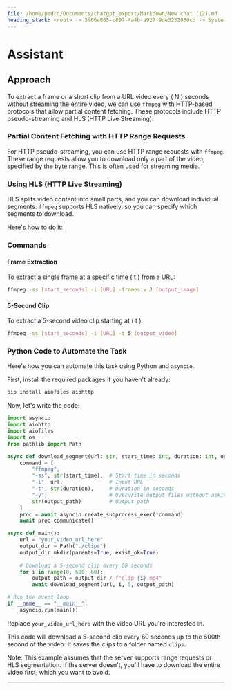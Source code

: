 ```yaml
---
file: /home/pedro/Documents/chatgpt_export/Markdown/New chat (12).md
heading_stack: <root> -> 3f06e865-c897-4a4b-a927-9de3232050cd -> System -> b071c1f2-263c-4341-9590-5213dca53085 -> System -> aaa2b49a-84e1-4810-bb7b-b731b4e96f38 -> User -> 841e4077-bd78-480f-814b-b79a9a92e559 -> Assistant -> Step 1: Probe Video for Duration -> aaa28510-70e7-4b0a-b4b4-43752da44402 -> User -> 5959d47b-4592-4d1b-8ad4-07096d9c5fcf -> Assistant -> aaa20452-6339-498f-a308-f7809045dac3 -> User -> e0c9b1a8-a937-49c0-b18f-4e993b1d06ec -> Assistant -> aaa24f19-97f1-4924-8cf1-c04b4f6c650d -> User -> 1c07c845-e06f-4068-a8e0-477fcdd8c81a -> Assistant
---
```

# Assistant

## Approach

To extract a frame or a short clip from a URL video every \( N \) seconds without streaming the entire video, we can use `ffmpeg` with HTTP-based protocols that allow partial content fetching. These protocols include HTTP pseudo-streaming and HLS (HTTP Live Streaming).

### Partial Content Fetching with HTTP Range Requests

For HTTP pseudo-streaming, you can use HTTP range requests with `ffmpeg`. These range requests allow you to download only a part of the video, specified by the byte range. This is often used for streaming media.

### Using HLS (HTTP Live Streaming)

HLS splits video content into small parts, and you can download individual segments. `ffmpeg` supports HLS natively, so you can specify which segments to download.

Here's how to do it:

### Commands

#### Frame Extraction

To extract a single frame at a specific time \( t \) from a URL:

```bash
ffmpeg -ss [start_seconds] -i [URL] -frames:v 1 [output_image]
```

#### 5-Second Clip

To extract a 5-second video clip starting at \( t \):

```bash
ffmpeg -ss [start_seconds] -i [URL] -t 5 [output_video]
```

### Python Code to Automate the Task

Here's how you can automate this task using Python and `asyncio`.

First, install the required packages if you haven't already:

```bash
pip install aiofiles aiohttp
```

Now, let's write the code:

```python
import asyncio
import aiohttp
import aiofiles
import os
from pathlib import Path

async def download_segment(url: str, start_time: int, duration: int, output_path: Path):
    command = [
        "ffmpeg",
        "-ss", str(start_time),  # Start time in seconds
        "-i", url,               # Input URL
        "-t", str(duration),     # Duration in seconds
        "-y",                    # Overwrite output files without asking
        str(output_path)         # Output path
    ]
    proc = await asyncio.create_subprocess_exec(*command)
    await proc.communicate()

async def main():
    url = "your_video_url_here"
    output_dir = Path("./clips")
    output_dir.mkdir(parents=True, exist_ok=True)
    
    # Download a 5-second clip every 60 seconds
    for i in range(0, 600, 60):
        output_path = output_dir / f"clip_{i}.mp4"
        await download_segment(url, i, 5, output_path)

# Run the event loop
if __name__ == "__main__":
    asyncio.run(main())
```

Replace `your_video_url_here` with the video URL you're interested in.

This code will download a 5-second clip every 60 seconds up to the 600th second of the video. It saves the clips to a folder named `clips`.

Note: This example assumes that the server supports range requests or HLS segmentation. If the server doesn't, you'll have to download the entire video first, which you want to avoid.

---
